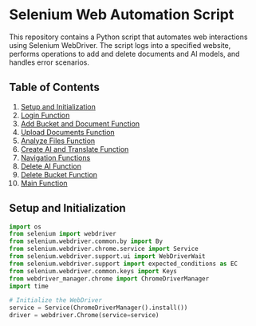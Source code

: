 # Selenium Web Automation Script

This repository contains a Python script that automates web interactions using Selenium WebDriver. The script logs into a specified website, performs operations to add and delete documents and AI models, and handles error scenarios.

## Table of Contents

1. [Setup and Initialization](#setup-and-initialization)
2. [Login Function](#login-function)
3. [Add Bucket and Document Function](#add-bucket-and-document-function)
4. [Upload Documents Function](#upload-documents-function)
5. [Analyze Files Function](#analyze-files-function)
6. [Create AI and Translate Function](#create-ai-and-translate-function)
7. [Navigation Functions](#navigation-functions)
8. [Delete AI Function](#delete-ai-function)
9. [Delete Bucket Function](#delete-bucket-function)
10. [Main Function](#main-function)

## Setup and Initialization

```python
import os
from selenium import webdriver
from selenium.webdriver.common.by import By
from selenium.webdriver.chrome.service import Service
from selenium.webdriver.support.ui import WebDriverWait
from selenium.webdriver.support import expected_conditions as EC
from selenium.webdriver.common.keys import Keys
from webdriver_manager.chrome import ChromeDriverManager
import time

# Initialize the WebDriver
service = Service(ChromeDriverManager().install())
driver = webdriver.Chrome(service=service)
